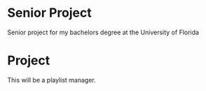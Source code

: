# Senior Project
Senior project for my bachelors degree at the University of Florida

# Project
This will be a playlist manager.
